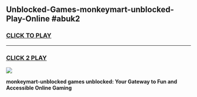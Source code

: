 
## Unblocked-Games-monkeymart-unblocked-Play-Online #abuk2
<h3>
<a href="https://news.freeplayer.one?title=monkeymart-unblocked&ref=3">CLICK TO PLAY</a></h3>
<hr>

<h3>
<a href="https://news.freeplayer.one?title=monkeymart-unblocked&ref=3">CLICK 2 PLAY</a>
  
</h3>

<a href="https://news.freeplayer.one?title=monkeymart-unblocked&ref=3"><img src="https://clearcache.store/games.png"></a>


**monkeymart-unblocked games unblocked: Your Gateway to Fun and Accessible Online Gaming**
